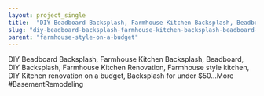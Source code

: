```yaml
---
layout: project_single
title:  "DIY Beadboard Backsplash, Farmhouse Kitchen Backsplash, Beadboard, DIY Backsplash, Farmhouse Kitchen Renovation, Farmhouse style kitchen, DIY Kitchen renovation on a budget, Backsplash for under $50…More #BasementRemodeling"
slug: "diy-beadboard-backsplash-farmhouse-kitchen-backsplash-beadboard-diy-backsplash-farmhouse-kitchen-renovation-farmhouse-style-kitchen"
parent: "farmhouse-style-on-a-budget"
---
```

DIY Beadboard Backsplash, Farmhouse Kitchen Backsplash, Beadboard, DIY Backsplash, Farmhouse Kitchen Renovation, Farmhouse style kitchen, DIY Kitchen renovation on a budget, Backsplash for under $50…More #BasementRemodeling